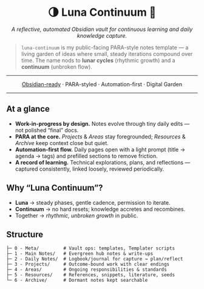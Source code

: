 <h1 align="center">🌗 Luna Continuum 💫</h1>

<p align="center"><em>A reflective, automated Obsidian vault for continuous learning and daily knowledge capture.</em></p>

> `luna-continuum` is my public-facing PARA-style notes template — a living garden of ideas where small, steady iterations compound over time. The name nods to **lunar cycles** (rhythmic growth) and a **continuum** (unbroken flow).

---

<p align="center">
  <a href="https://obsidian.md">Obsidian-ready</a> ·
  PARA-styled ·
  Automation-first ·
  Digital Garden
</p>

---

## At a glance

- **Work-in-progress by design.** Notes evolve through tiny daily edits — not polished “final” docs.
- **PARA at the core.** *Projects* & *Areas* stay foregrounded; *Resources* & *Archive* keep context close but quiet.
- **Automation-first flow.** Daily pages open with a light prompt (title → agenda → tags) and prefilled sections to remove friction.
- **A record of learning.** Technical explorations, plans, and reflections — captured consistently, linked loosely, reviewed periodically.

## Why “Luna Continuum”?

- **Luna** → steady phases, gentle cadence, permission to iterate.
- **Continuum** → no hard resets; knowledge accretes and recombines.
- Together → *rhythmic, unbroken growth* in public.

## Structure

```text
├─ 0 - Meta/         # Vault ops: templates, Templater scripts
├─ 1 - Main Notes/   # Evergreen hub notes & write-ups
├─ 2 - Daily Notes/  # Logbook/journal for capture → plan/reflect
├─ 3 - Projects/     # Outcome-bound work with clear endings
├─ 4 - Areas/        # Ongoing responsibilities & standards
├─ 5 - Resources/    # References, snippets, literature, seeds
└─ 6 - Archive/      # Dormant notes kept searchable